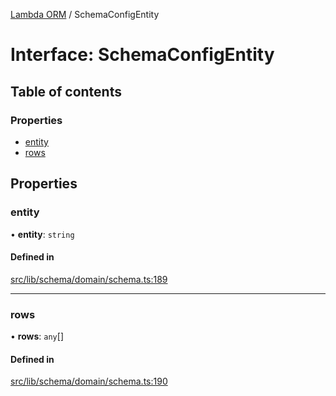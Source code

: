 [Lambda ORM](../README.md) / SchemaConfigEntity

# Interface: SchemaConfigEntity

## Table of contents

### Properties

- [entity](SchemaConfigEntity.md#entity)
- [rows](SchemaConfigEntity.md#rows)

## Properties

### entity

• **entity**: `string`

#### Defined in

[src/lib/schema/domain/schema.ts:189](https://github.com/FlavioLionelRita/lambdaorm/blob/6a8043ca/src/lib/schema/domain/schema.ts#L189)

___

### rows

• **rows**: `any`[]

#### Defined in

[src/lib/schema/domain/schema.ts:190](https://github.com/FlavioLionelRita/lambdaorm/blob/6a8043ca/src/lib/schema/domain/schema.ts#L190)
